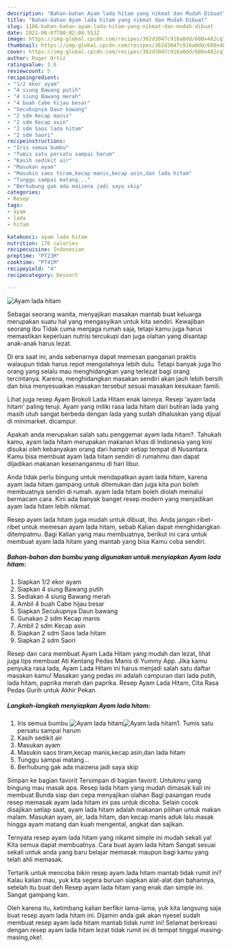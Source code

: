 ```yaml
---
description: "Bahan-bahan Ayam lada hitam yang nikmat dan Mudah Dibuat"
title: "Bahan-bahan Ayam lada hitam yang nikmat dan Mudah Dibuat"
slug: 1106-bahan-bahan-ayam-lada-hitam-yang-nikmat-dan-mudah-dibuat
date: 2021-06-07T00:02:04.553Z
image: https://img-global.cpcdn.com/recipes/362d3047c916a0dd/680x482cq70/ayam-lada-hitam-foto-resep-utama.jpg
thumbnail: https://img-global.cpcdn.com/recipes/362d3047c916a0dd/680x482cq70/ayam-lada-hitam-foto-resep-utama.jpg
cover: https://img-global.cpcdn.com/recipes/362d3047c916a0dd/680x482cq70/ayam-lada-hitam-foto-resep-utama.jpg
author: Roger Ortiz
ratingvalue: 3.6
reviewcount: 5
recipeingredient:
- "1/2 ekor ayam"
- "4 siung Bawang putih"
- "4 siung Bawang merah"
- "4 buah Cabe hijau besar"
- "Secukupnya Daun bawang"
- "2 sdm Kecap manis"
- "2 sdm Kecap asin"
- "2 sdm Saos lada hitam"
- "2 sdm Saori"
recipeinstructions:
- "Iris semua bumbu"
- "Tumis satu persatu sampai harum"
- "Kasih sedikit air"
- "Masukan ayam"
- "Masukin saos tiram,kecap manis,kecap asin,dan lada hitam"
- "Tunggu sampai matang..."
- "Berhubung gak ada maizena jadi saya skip"
categories:
- Resep
tags:
- ayam
- lada
- hitam

katakunci: ayam lada hitam 
nutrition: 176 calories
recipecuisine: Indonesian
preptime: "PT23M"
cooktime: "PT41M"
recipeyield: "4"
recipecategory: Dessert

---
```



![Ayam lada hitam](https://img-global.cpcdn.com/recipes/362d3047c916a0dd/680x482cq70/ayam-lada-hitam-foto-resep-utama.jpg)

Sebagai seorang wanita, menyajikan masakan mantab buat keluarga merupakan suatu hal yang mengasyikan untuk kita sendiri. Kewajiban seorang ibu Tidak cuma menjaga rumah saja, tetapi kamu juga harus memastikan keperluan nutrisi tercukupi dan juga olahan yang disantap anak-anak harus lezat.

Di era  saat ini, anda sebenarnya dapat memesan panganan praktis walaupun tidak harus repot mengolahnya lebih dulu. Tetapi banyak juga lho orang yang selalu mau menghidangkan yang terlezat bagi orang tercintanya. Karena, menghidangkan masakan sendiri akan jauh lebih bersih dan bisa menyesuaikan masakan tersebut sesuai masakan kesukaan famili. 

Lihat juga resep Ayam Brokoli Lada Hitam enak lainnya. Resep &#39;ayam lada hitam&#39; paling teruji. Ayam yang miliki rasa lada hitam dari butiran lada yang masih utuh sangat berbeda dengan lada yang sudah dihaluskan yang dijual di minimarket. dicampur.

Apakah anda merupakan salah satu penggemar ayam lada hitam?. Tahukah kamu, ayam lada hitam merupakan makanan khas di Indonesia yang kini disukai oleh kebanyakan orang dari hampir setiap tempat di Nusantara. Kamu bisa membuat ayam lada hitam sendiri di rumahmu dan dapat dijadikan makanan kesenanganmu di hari libur.

Anda tidak perlu bingung untuk mendapatkan ayam lada hitam, karena ayam lada hitam gampang untuk ditemukan dan juga kita pun boleh membuatnya sendiri di rumah. ayam lada hitam boleh diolah memalui bermacam cara. Kini ada banyak banget resep modern yang menjadikan ayam lada hitam lebih nikmat.

Resep ayam lada hitam juga mudah untuk dibuat, lho. Anda jangan ribet-ribet untuk memesan ayam lada hitam, sebab Kalian dapat menghidangkan ditempatmu. Bagi Kalian yang mau membuatnya, berikut ini cara untuk membuat ayam lada hitam yang mantab yang bisa Kamu coba sendiri.

<!--inarticleads1-->

##### Bahan-bahan dan bumbu yang digunakan untuk menyiapkan Ayam lada hitam:

1. Siapkan 1/2 ekor ayam
1. Siapkan 4 siung Bawang putih
1. Sediakan 4 siung Bawang merah
1. Ambil 4 buah Cabe hijau besar
1. Siapkan Secukupnya Daun bawang
1. Gunakan 2 sdm Kecap manis
1. Ambil 2 sdm Kecap asin
1. Siapkan 2 sdm Saos lada hitam
1. Siapkan 2 sdm Saori


Resep dan cara membuat Ayam Lada Hitam yang mudah dan lezat, lihat juga tips membuat Ati Kentang Pedas Manis di Yummy App. Jika kamu penyuka rasa lada, Ayam Lada Hitam ini harus menjadi salah satu daftar masakan kamu! Masakan yang pedas ini adalah campuran dari lada putih, lada hitam, paprika merah dan paprika. Resep Ayam Lada Hitam, Cita Rasa Pedas Gurih untuk Akhir Pekan. 

<!--inarticleads2-->

##### Langkah-langkah menyiapkan Ayam lada hitam:

1. Iris semua bumbu
<img src="https://img-global.cpcdn.com/steps/20a9ecc96db54911/160x128cq70/ayam-lada-hitam-langkah-memasak-1-foto.jpg" alt="Ayam lada hitam"><img src="https://img-global.cpcdn.com/steps/56998500ead83ba5/160x128cq70/ayam-lada-hitam-langkah-memasak-1-foto.jpg" alt="Ayam lada hitam">1. Tumis satu persatu sampai harum
1. Kasih sedikit air
1. Masukan ayam
1. Masukin saos tiram,kecap manis,kecap asin,dan lada hitam
1. Tunggu sampai matang...
1. Berhubung gak ada maizena jadi saya skip


Simpan ke bagian favorit Tersimpan di bagian favorit. Untukmu yang bingung mau masak apa. Resep lada hitam yang mudah dimasak kali ini membuat Bunda siap dan cepa menyajikan olahan Bagi pasangan muda resep memasak ayam lada hitam ini pas untuk dicoba. Selain cocok disajikan setiap saat, ayam lada hitam adalah makanan pilihan untuk makan malam. Masukan ayam, air, lada hitam, dan kecap manis aduk lalu masak hingga ayam matang dan kuah mengental, angkat dan sajikan. 

Ternyata resep ayam lada hitam yang nikamt simple ini mudah sekali ya! Kita semua dapat membuatnya. Cara buat ayam lada hitam Sangat sesuai sekali untuk anda yang baru belajar memasak maupun bagi kamu yang telah ahli memasak.

Tertarik untuk mencoba bikin resep ayam lada hitam mantab tidak rumit ini? Kalau kalian mau, yuk kita segera buruan siapkan alat-alat dan bahannya, setelah itu buat deh Resep ayam lada hitam yang enak dan simple ini. Sangat gampang kan. 

Oleh karena itu, ketimbang kalian berfikir lama-lama, yuk kita langsung saja buat resep ayam lada hitam ini. Dijamin anda gak akan nyesel sudah membuat resep ayam lada hitam mantab tidak rumit ini! Selamat berkreasi dengan resep ayam lada hitam lezat tidak rumit ini di tempat tinggal masing-masing,oke!.

